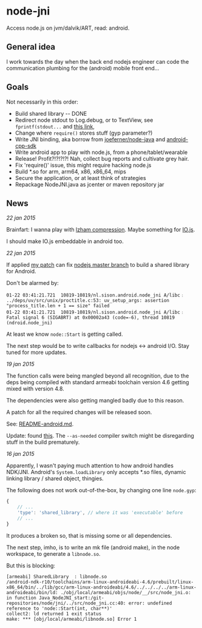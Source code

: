 # node-jni
Access node.js on jvm/dalvik/ART, read: android.

General idea
------------

I work towards the day when the back end nodejs engineer can
code the communication plumbing for the (android) mobile front end...

Goals
-----

Not necessarily in this order:
* Build shared library -- DONE
* Redirect node stdout to Log.debug, or to TextView, see `fprintf(stdout...` and [this link](http://stackoverflow.com/questions/23352592/redirecting-stdin-and-stdout-of-c-program-in-android),
* Change where `require()` stores stuff (gyp parameter?)
* Write JNI binding, aka borrow from [joeferner/node-java](https://github.com/joeferner/node-java) and [android-cpp-sdk](https://code.google.com/p/android-cpp-sdk/)
* Write android app to play with node.js, from a phone/tablet/wearable
* Release! Profit?!?!?!?! Nah, collect bug reports and cultivate grey hair.
* Fix 'require()' issue, this might require hacking node.js
* Build *.so for arm, arm64, x86, x86_64, mips
* Secure the application, or at least think of strategies
* Repackage NodeJNI.java as jcenter or maven repository jar


News
----

_22 jan 2015_

Brainfart: I wanna play with [lzham compression](https://code.google.com/p/lzham/). Maybe something for [IO.js](https://iojs.org).

I should make IO.js embeddable in android too.


_22 jan 2015_

If applied [my patch](android-shared-lib.patch) can fix [nodejs master branch](https://github.com/joyent/node) to
build a shared library for Android.

Don't be alarmed by:

```
01-22 03:41:21.721  10819-10819/nl.sison.android.node_jni A/libc﹕ ../deps/uv/src/unix/proctitle.c:53: uv_setup_args: assertion "process_title.len + 1 == size" failed
01-22 03:41:21.721  10819-10819/nl.sison.android.node_jni A/libc﹕ Fatal signal 6 (SIGABRT) at 0x00002a43 (code=-6), thread 10819 (ndroid.node_jni)
```

At least we know `node::Start` is getting called.

The next step would be to write callbacks for nodejs <-> android I/O. Stay tuned for more updates.

_19 jan 2015_

The function calls were being mangled beyond all recognition, due to
the deps being compiled with standard armeabi toolchain version 4.6
getting mixed with version 4.8.

The dependencies were also getting mangled badly due to this reason.

A patch for all the required changes will be released soon.

See: [README-android.md](https://github.com/Buggaboo/node-jni/blob/master/README-android.md).

Update: found [this](https://code.google.com/p/chromium/issues/detail?id=61430).
The `--as-needed` compiler switch might be disregarding stuff in the build prematurely.


_16 jan 2015_

Apparently, I wasn't paying much attention to how android handles NDK/JNI.
Android's `System.loadLibrary` only accepts *.so files, dynamic linking library / shared object, thingies.

The following does not work out-of-the-box, by changing one line `node.gyp`:
```javascript
{
    // ...
    'type': 'shared_library', // where it was 'executable' before
    // ...
}
```

It produces a broken so, that is missing some or all dependencies.

The next step, imho, is to write an mk file (android make), in the node workspace,
to generate a `libnode.so`.


But this is blocking:

```
[armeabi] SharedLibrary  : libnode.so
/android-ndk-r10/toolchains/arm-linux-androideabi-4.6/prebuilt/linux-x86_64/bin/../lib/gcc/arm-linux-androideabi/4.6/../../../../arm-linux-androideabi/bin/ld: ./obj/local/armeabi/objs/node/__/src/node_jni.o: in function Java_NodeJNI_start:/git-repositories/node/jni/../src/node_jni.cc:40: error: undefined reference to 'node::Start(int, char**)'
collect2: ld returned 1 exit status
make: *** [obj/local/armeabi/libnode.so] Error 1
```

